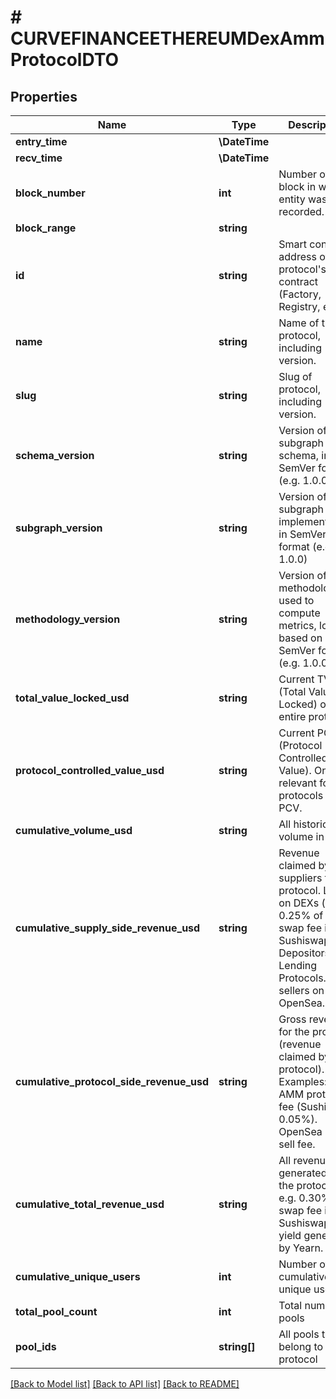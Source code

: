 # # CURVEFINANCEETHEREUMDexAmmProtocolDTO

## Properties

Name | Type | Description | Notes
------------ | ------------- | ------------- | -------------
**entry_time** | **\DateTime** |  | [optional]
**recv_time** | **\DateTime** |  | [optional]
**block_number** | **int** | Number of block in which entity was recorded. | [optional]
**block_range** | **string** |  | [optional]
**id** | **string** | Smart contract address of the protocol&#39;s main contract (Factory, Registry, etc) | [optional]
**name** | **string** | Name of the protocol, including version. | [optional]
**slug** | **string** | Slug of protocol, including version. | [optional]
**schema_version** | **string** | Version of the subgraph schema, in SemVer format (e.g. 1.0.0) | [optional]
**subgraph_version** | **string** | Version of the subgraph implementation, in SemVer format (e.g. 1.0.0) | [optional]
**methodology_version** | **string** | Version of the methodology used to compute metrics, loosely based on SemVer format (e.g. 1.0.0) | [optional]
**total_value_locked_usd** | **string** | Current TVL (Total Value Locked) of the entire protocol | [optional]
**protocol_controlled_value_usd** | **string** | Current PCV (Protocol Controlled Value). Only relevant for protocols with PCV. | [optional]
**cumulative_volume_usd** | **string** | All historical volume in USD | [optional]
**cumulative_supply_side_revenue_usd** | **string** | Revenue claimed by suppliers to the protocol. LPs on DEXs (e.g. 0.25% of the swap fee in Sushiswap). Depositors on Lending Protocols. NFT sellers on OpenSea. | [optional]
**cumulative_protocol_side_revenue_usd** | **string** | Gross revenue for the protocol (revenue claimed by protocol). Examples: AMM protocol fee (Sushi’s 0.05%). OpenSea 10% sell fee. | [optional]
**cumulative_total_revenue_usd** | **string** | All revenue generated by the protocol. e.g. 0.30% of swap fee in Sushiswap, all yield generated by Yearn. | [optional]
**cumulative_unique_users** | **int** | Number of cumulative unique users | [optional]
**total_pool_count** | **int** | Total number of pools | [optional]
**pool_ids** | **string[]** | All pools that belong to this protocol | [optional]

[[Back to Model list]](../../README.md#models) [[Back to API list]](../../README.md#endpoints) [[Back to README]](../../README.md)
